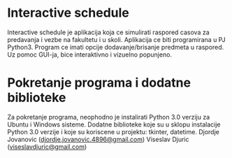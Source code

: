# Interactive schedule

Interactive schedule je aplikacija koja ce simulirati raspored casova za predavanja i vezbe na fakultetu i u skoli. 
Aplikacija ce biti programirana u PJ Python3. Program ce imati opcije dodavanje/brisanje predmeta u raspored. Uz pomoc GUI-ja, bice interaktivno i vizuelno popunjeno.

# Pokretanje programa i dodatne biblioteke

Za pokretanje programa, neophodno je instalirati Python 3.0 verziju za Ubuntu i Windows sisteme. Dodatne biblioteke koje su u sklopu instalacije Python 3.0 verzije i koje su koriscene u projektu: tkinter, datetime.
Djordje Jovanovic (djordje.jovanovic.4896@gmail.com)
Viseslav Djuric (viseslavdjuric@gmail.com)
